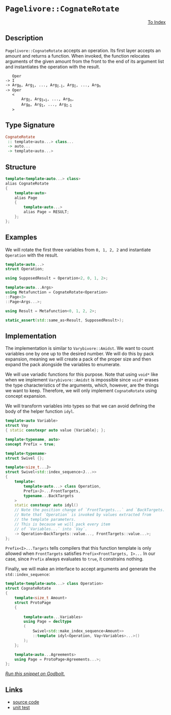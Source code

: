 <!-- Copyright 2024 Feng Mofan
SPDX-License-Identifier: Apache-2.0 -->

# `Pagelivore::CognateRotate`

<p style='text-align: right;'><a href="../../../facilities/metafunctions.md#pagelivore-cognate-rotate">To Index</a></p>

## Description

`Pagelivore::CognateRotate` accepts an operation.
Its first layer accepts an amount and returns a function.
When invoked, the function relocates arguments of the given amount from the front to the end of its argument list and instantiates the operation with the result.

<pre><code>   Oper
-> I
-> Arg<sub>0</sub>, Arg<sub>1</sub>, ..., Arg<sub>I-1</sub>, Arg<sub>I</sub>, ..., Arg<sub>n</sub>
-> Oper
   &lt;
       Arg<sub>I</sub>, Arg<sub>I+1</sub>, ..., Arg<sub>n</sub>,
       Arg<sub>0</sub>, Arg<sub>1</sub>, ..., Arg<sub>I-1</sub>
   &gt;</code></pre>

## Type Signature

```Haskell
CognateRotate
 :: template<auto...> class...
 -> auto...
 -> template<auto...>
```

## Structure

```C++
template<template<auto...> class>
alias CognateRotate
{
    template<auto>
    alias Page
    {
        template<auto...>
        alias Page = RESULT;
    };
};
```

## Examples

We will rotate the first three variables from `0, 1, 2, 2` and instantiate `Operation` with the result.

```C++
template<auto...>
struct Operation;

using SupposedResult = Operation<2, 0, 1, 2>;

template<auto...Args>
using Metafunction = CognateRotate<Operation>
::Page<3>
::Page<Args...>;

using Result = Metafunction<0, 1, 2, 2>;

static_assert(std::same_as<Result, SupposedResult>);
```

## Implementation

The implementation is similar to `Varybivore::Amidst`.
We want to count variables one by one up to the desired number.
We will do this by pack expansion, meaning we will create a pack of the proper size and then expand the pack alongside the variables to enumerate.

We will use variadic functions for this purpose.
Note that using `void*` like when we implement `Varybivore::Amidst` is impossible since `void*` erases the type characteristics of the arguments, which, however, are the things we want to keep.
Therefore, we will only implement `CognateRotate` using concept expansion.

We will transform variables into types so that we can avoid defining the body of the helper function `idyl`.

```C++
template<auto Variable>
struct Vay
{ static constexpr auto value {Variable}; };
```

```C++
template<typename, auto>
concept Prefix = true;

template<typename>
struct Swivel {};

template<size_t...J>
struct Swivel<std::index_sequence<J...>>
{
    template<
        template<auto...> class Operation,
        Prefix<J>...FrontTargets,
        typename...BackTargets
    >
    static constexpr auto idyl()
    // Note the position change of `FrontTargets...` and `BackTargets.`
    // Note that `Operation` is invoked by values extracted from
    // the template parameters.
    // This is because we will pack every item
    // of `Variables...` into `Vay`.
    -> Operation<BackTargets::value..., FrontTargets::value...>;
};
```

`Prefix<I>...Targets` tells compilers that this function template is only allowed when `FrontTargets` satisfies `Prefix<FrontTargets, I>...`
In our case, since `Prefix` always evaluates to `true`, it constrains nothing.

Finally, we will make an interface to accept arguments and generate the `std::index_sequence`:

```C++
template<template<auto...> class Operation>
struct CognateRotate
{
    template<size_t Amount>
    struct ProtoPage
    {
        
        template<auto...Variables>
        using Page = decltype
        (
            Swivel<std::make_index_sequence<Amount>>
            ::template idyl<Operation, Vay<Variables>...>()
        );
    };

    template<auto...Agreements>
    using Page = ProtoPage<Agreements...>;
};
```

[*Run this snippet on Godbolt.*](https://godbolt.org/#z:OYLghAFBqd5QCxAYwPYBMCmBRdBLAF1QCcAaPECAMzwBtMA7AQwFtMQByARg9KtQYEAysib0QXACx8BBAKoBnTAAUAHpwAMvAFYTStJg1DIApACYAQuYukl9ZATwDKjdAGFUtAK4sGIAKwAzKSuADJ4DJgAcj4ARpjEIADsGqQADqgKhE4MHt6%2BehlZjgLhkTEs8Yn%2BABy2mPYlDEIETMQEeT5%2BQfWNOS1tBGXRcQnJqQqt7Z0FXLZTQxEjlWO1AJS2qF7EyOwc5oERyN5YANQmgW5ejrSEAJ4X2CYaAIIHRyeY55fIk%2BhYVEezzerwA9AAqSHg04AWQEqCIDDupyh4NBwIImBYaQMmIubiY11QpwAam08ExYvQga9JsQvA5YfDEQ9XiYkhZTpMmI5kKc0AxJphVGliKdCURTgA3MReL7sixk4gUqmYdkAEQunI1WuBwIhUNOymImBoqhRUPRr0x2NxasuBDuaUYrEwpHFRJpLwFuzSBCNJrN33VpwI9PtVjZYNRpyEAHc8FKGhbIVaXjacTz7W5Hc7mGwvXSGf744nkwqdYFIyD01jM3jLlkAF6YAD6BAAdF2AFKFsPF2MJpO0fF/EAgCJYVStpQARzlDF2%2BO7XY7QMCTzZHOBp13obrdvxO73J4zh8uEtQq8e/IMCgUpwA8s7iDycqRjyfd8bTXhVMvHlXAAxYhZAAFTaYBMAIBQP1eL891zF02FXCwmGQABrCDiCgmDP2%2BTcXhPbleX5AQhRFMVL1OPB0DuWgIDWfDQVBU4ogRL4CAQL4imyAR%2BQQQwoNOVAqHOAA2DQQPAyDoIUa9JPFBh0AkjQ0Mw7DcPkkxJOY1j2MxUNBP9HSNGfBI3wEUyaIfCIpVQDDMBU2JkRlbxMAfYUw3QzEVKoUCWD0ozOIPLNTjSNpXUxYhtPgvcAFob3M18mnxdSsNkmDxzcuVV3daTBE0uTstlTBrw3XUt01Ks9WjQ0PGAZhMQAJQRMLUTTM8s3xLqGwJIlyuwW8mHvJ8X0shg%2B3pRkGqazBWtaPEt2rU9Qr65s239F4WC2QQvWI/tGWNBFUGUJgoPwis4oQ/DVttbqLwGrslRVegFH2hDTi8LIjCNc75UCEMsGOJDbr3CAwYQ0th1HAh0HHFgmEc1tJ2FGdMHnRgl0ubbdoIddCM%2Br9x16r5aPo/Fkom904QYE6kXxF7KTewCu0eRjIdOJiauu84kmq6t8NJ/FL1XF5gBNLFGDwiree%2BiJgD%2B4SLhDY6iDOi6cYlzApcEeS2Yqnm3n5yqawNVELY6/UYzAjyYJTNFrct53HajN4zEORdPm%2BK4bnuL0MTW7NRYNwii0ZKnUqN4F5d%2BoQvDSIonOajyvFoEzAbGiyo7cMx3VSU45lOMx10F60g5Fp6OxeHD3tll5Y8VmFoKYKgvEXJpg1OWaswWh63EjnIvXHDXs0CYeQFH/Ea%2BAfW10NsuG5%2BxWU4UNOM5DZvWjbjuh8uAui7z4vS9ql4SLwZBWxGpR2ggMcQAUV0r7rtxV/X9148TzJk9T9PHm5iwHANi0E4P4XgfgOBaFIKgTgbhrDWC5FsHY8oPY8FIAQTQQCNgYQCGYDsSQzCSBqDUfwGgACc/gzAaHEjUYIICOCSF4CwCQGhUgQKgTAjgvAFAgFSBgyBQDSBwFgDARAIAtgEDSNccglA0DYjoAkKIrpOCqBqOJeK4lJCnGAMgPkUgOxmF4E5QgJBaJ6H4IIEQYh2BSBkIIRQKh1ACNILoOYcZXxpE4DwYBoDwGYOgZwR81wpH%2BlEqcVR6jNHaN0YXSQBjTgQA8PI%2BgYoDhcDWLwfhWgNgQCQHItICiyAUAgPkwpIBgBSDzjQdOCQeEQFiP42IEQ2h3C8bwJpzBiB3EfLEbQmAHBtNIHItgghHwMFoK05xWBYheGAASWgtAeHcF4FgRGRhxBTLwCaBwZYllQOFP064ew0ERExPQqBtxYivi6R4LA/iwx4GYcs0gSZiCxG/uqLEQlbhGEwRsKgBhZ4kjwJgOM5kIFoIscIUQ4hbFQocWofxrj9BCRQPAyw%2Bg8CxB4ZADYqA/Q5CWfFP4KtTCWGsFQ3gqBXnKiwDixivR%2BlNBcMpGYfg5hhCWBUKohRMh8VyJ4LovLig5GGNysYcw7BMv6AsNlegpU7IEAMdoYrRiJElbKwVsx5iDFVSsdVGwFBIN2BIHxHAwGkHYVSzg4S1EaK0TovRcSzAJNwCY1JqCMnoL%2BRsbiTAsCJAZTgyQgQOxkMCEkSQGhJCEMkhofw4kyH6E4Iw0gzDAhcA7OJLgNCyE1Bzf4SQXB/DhvEpa/xnDuG8O9QInJojcniOCdI4ppSUlKLYJwNoLApRJHikwYav0uBkI7Jm/Z%2BAiC0vMbIKxsLpDwqUIi5xug87uKYJ45ZZqLVWoCRwIJkjrgiTEl2ntfaB2KyHSOjsGgElJIKSk84HszBeqyYIhtraEgyJKagZJYxj29uOEJIdXBUjVOinUhpziOktMGVBrpPS%2BkDOecM6WYyJn%2BOmbM%2BZizBmrO%2BXsKB%2BBtmOCTHsoxqhDmYkGacho/jLnXLuLc/DmTlRPLQa895ShPlrOAD80Ata%2BCAoUMC0F4LBlQpnTYudsgEVOKgculFvyyVWAxZc%2BleKCXkU4MSuGpL0UWEpdAmltEPLwENQ0aVzgICuDlRy5SeqeVzF4k0Gz6Q%2BVNHsxKxlirmiavyOyrzTRlWLHKGq%2BVvmhUat1Vy0L6TNjbBNbF%2BhW6K02r/aegDg7h2jtdeOkgD6M3Pp9aQP1AbKBmtTem4d0akglqSEkQIMbJCaLmNuytthq0vrrfABtEiQmfvfcQdtewu1RJYAoKUfIpQXrtJMIxuXJ1zHEzCyTdj5ALtkzoEAwRV3ru8cm81fjnGcL3SEw94piAsFG%2BNyb02syTBvd%2Bu9CR8uBEK/xt9j3Cn9c%2BykkAE3E6tim2Q1sM2CBXwu5ovgdAwOUAg1A2Dky0EI/g0ywZyHRnjMmQRzAMy5liGw883D6ymOkEI9Kkj/iDnICOVRwQNHnF0ZaYx%2B5LHBnsY%2BV89ZCs/kCfOkJkFYK8xienctiQUn7HraRVthTxg9OYuxaZ6BGnBScFBGOJTFKOFGbpYrhVzKrOsq1f5zlIX9XCv5S5pzorotm8leZ7zQWXN65lVF03DmdXTCN2F13ywHOGuNTYzdh2OGpYh1osbE3pS3cxPdiAbqJ35fSZkorJWxgMvoRVkAZhh2BECP4UhRbWG56SDQ8tR3OBVr4UV4NSQDE1a4FIMh1Xw1cCSPtwIwfrVcJrdks1hiy8h%2B751jYrysjOEkEAA%3D%3D%3D)

## Links

- [source code](../../../../conceptrodon/descend/pagelivore/cognate_rotate.hpp)
- [unit test](../../../../tests/unit/metafunctions/pagelivore/cognate_rotate.test.hpp)
